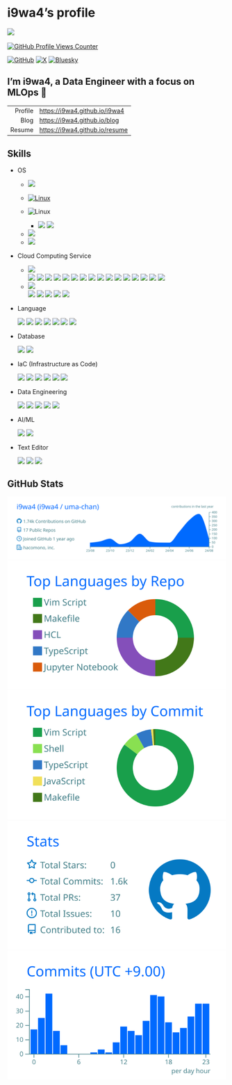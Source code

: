 # i9wa4’s profile


<!--
**i9wa4/i9wa4** is a ✨ _special_ ✨ repository because its `README.md` (this file) appears on your GitHub profile.
&#10;Here are some ideas to get you started:
&#10;- 🔭 I'm currently working on ...
- 🌱 I'm currently learning ...
- 👯 I'm looking to collaborate on ...
- 🤔 I'm looking for help with ...
- 💬 Ask me about ...
- 📫 How to reach me: ...
- 😄 Pronouns: ...
- ⚡ Fun fact: ...
-->

<div align="left">

<a href="https://github.com/antonkomarev/github-profile-views-counter">
<img src="https://komarev.com/ghpvc/?username=i9wa4&label=GitHub_Profile_Views"/>
</a>

</div>

[![GitHub Profile Views
Counter](https://komarev.com/ghpvc/?username=i9wa4&label=GitHub_Profile_Views.png)](https://github.com/antonkomarev/github-profile-views-counter)

[![GitHub](https://img.shields.io/badge/GitHub-i9wa4-181717.svg?logo=github&style=plastic)](https://github.com/i9wa4)
[![X](https://img.shields.io/badge/X-i9wa4__-808080.svg?logo=x&style=plastic)](https://x.com/i9wa4_)
[![Bluesky](https://img.shields.io/badge/Bluesky-i9wa4_-0285FF.svg?logo=bluesky&style=plastic)](https://bsky.app/profile/i9wa4.bsky.social)

## I’m i9wa4, a Data Engineer with a focus on MLOps 👋

|         |                                  |
|--------:|:---------------------------------|
| Profile | <https://i9wa4.github.io/i9wa4>  |
|    Blog | <https://i9wa4.github.io/blog>   |
|  Resume | <https://i9wa4.github.io/resume> |

## Skills

<!-- https://github.com/tandpfun/skill-icons -->
<!-- https://tech-blog.s-yoshiki.com/entry/150/ -->
<!-- https://simpleicons.org/ -->

- OS
  - <img src="https://img.shields.io/badge/Linux--FCC624.svg?logo=linux&style=plastic">

  - [![Linux](https://img.shields.io/badge/Linux--FCC624.svg?logo=linux&style=plastic)](https://shields.io/)

  - ![Linux](https://img.shields.io/badge/Linux--FCC624.svg?logo=linux&style=plastic)

    - <img src="https://img.shields.io/badge/Amazon_Linux--808080.svg?style=plastic">
      <img src="https://img.shields.io/badge/Ubuntu--E95420.svg?logo=ubuntu&style=plastic">

  - <img src="https://img.shields.io/badge/Windows--00A4EF.svg?style=plastic">

  - <img src="https://img.shields.io/badge/macOS--999999.svg?logo=apple&style=plastic">
- Cloud Computing Service
  - <img src="https://img.shields.io/badge/Amazon_Web_Services--232F3E.svg?logo=amazonwebservices&style=plastic">
    <div align="left">

    <img src="https://img.shields.io/badge/AWS_Cloud9--808080.svg?style=plastic">
    <img src="https://img.shields.io/badge/AWS_CodeCommit--808080.svg?style=plastic">
    <img src="https://img.shields.io/badge/AWS_Lambda--FF9900.svg?logo=awslambda&style=plastic">
    <img src="https://img.shields.io/badge/AWS_Secrets_Manager--DD344C.svg?logo=awssecretsmanager&style=plastic">
    <img src="https://img.shields.io/badge/AWS_Step_Functions--808080.svg?style=plastic">
    <img src="https://img.shields.io/badge/AWS_Systems_Manager--808080.svg?style=plastic">
    <img src="https://img.shields.io/badge/Amazon_Athena--808080.svg?style=plastic">
    <img src="https://img.shields.io/badge/Amazon_Aurora--808080.svg?style=plastic">
    <img src="https://img.shields.io/badge/Amazon_CloudWatch--FF4F8B.svg?logo=amazoncloudwatch&style=plastic">
    <img src="https://img.shields.io/badge/Amazon_EC2--FF9900.svg?logo=amazonec2&style=plastic">
    <img src="https://img.shields.io/badge/Amazon_ECS--FF9900.svg?logo=amazonecs&style=plastic">
    <img src="https://img.shields.io/badge/Amazon_MWAA_(Airflow)--808080.svg?style=plastic">
    <img src="https://img.shields.io/badge/Amazon_RDS--527FFF.svg?logo=amazonrds&style=plastic">
    <img src="https://img.shields.io/badge/Amazon_S3--569A31.svg?logo=amazons3&style=plastic">
    <img src="https://img.shields.io/badge/Amazon_SageMaker--808080.svg?style=plastic">
    <img src="https://img.shields.io/badge/Amazon_VPC--808080.svg?style=plastic">

    </div>
  - <img src="https://img.shields.io/badge/Google_Cloud--4285F4.svg?logo=googlecloud&style=plastic">
    <div align="left">

    <img src="https://img.shields.io/badge/BigQuery--669DF6.svg?logo=googlebigquery&style=plastic">
    <img src="https://img.shields.io/badge/Cloud_Functions--808080.svg?style=plastic">
    <img src="https://img.shields.io/badge/Compute_Engine--808080.svg?style=plastic">
    <img src="https://img.shields.io/badge/Datastream--808080.svg?style=plastic">
    <img src="https://img.shields.io/badge/Google_Pub/Sub--AECBFA.svg?logo=googlepubsub&style=plastic">

    </div>
- Language
  <div align="left">

  <img src="https://img.shields.io/badge/Bash--808080.svg?style=plastic">
  <img src="https://img.shields.io/badge/C--A8B9CC.svg?logo=c&style=plastic">
  <img src="https://img.shields.io/badge/Google_Apps_Script--4285F4.svg?logo=googleappsscript&style=plastic">
  <img src="https://img.shields.io/badge/HCL--844FBA.svg?logo=terraform&style=plastic">
  <img src="https://img.shields.io/badge/Python--3776AB.svg?logo=python&style=plastic">
  <img src="https://img.shields.io/badge/SQL--808080.svg?style=plastic">
  <img src="https://img.shields.io/badge/TypeScript--3178C6.svg?logo=typescript&style=plastic">

  </div>
- Database
  <div align="left">

  <img src="https://img.shields.io/badge/MySQL--4479A1.svg?logo=mysql&style=plastic">
  <img src="https://img.shields.io/badge/PostgreSQL--4169E1.svg?logo=postgresql&style=plastic">

  </div>
- IaC (Infrastructure as Code)
  <div align="left">

  <img src="https://img.shields.io/badge/AWS_CodeCommit--808080.svg?style=plastic">
  <img src="https://img.shields.io/badge/Docker--1488C6.svg?logo=docker&style=plastic">
  <img src="https://img.shields.io/badge/Git--F05032.svg?logo=git&style=plastic">
  <img src="https://img.shields.io/badge/GitHub--181717.svg?logo=github&style=plastic">
  <img src="https://img.shields.io/badge/GitHub_Actions--2088FF.svg?logo=githubactions&style=plastic">
  <img src="https://img.shields.io/badge/Terraform--844FBA.svg?logo=terraform&style=plastic">

  </div>
- Data Engineering
  <div align="left">

  <img src="https://img.shields.io/badge/BigQuery--669DF6.svg?logo=googlebigquery&style=plastic">
  <img src="https://img.shields.io/badge/Datastream--808080.svg?style=plastic">
  <img src="https://img.shields.io/badge/Embulk--EF4319.svg?style=plastic">
  <img src="https://img.shields.io/badge/Snowflake--29B5E8.svg?logo=snowflake&style=plastic">
  <img src="https://img.shields.io/badge/dbt--FF694B.svg?logo=dbt&style=plastic">

  </div>
- AI/ML
  <div align="left">

  <img src="https://img.shields.io/badge/DataRobot--808080.svg?style=plastic">
  <img src="https://img.shields.io/badge/Snowpark_ML--29B5E8.svg?style=plastic">

  </div>
- Text Editor
  <div align="left">

  <img src="https://img.shields.io/badge/Neovim--007ACC.svg?logo=neovim&style=plastic">
  <img src="https://img.shields.io/badge/Vim--019733.svg?logo=vim&style=plastic">
  <img src="https://img.shields.io/badge/Visual_Studio_Code--0098FF.svg?style=plastic">

  </div>

## GitHub Stats

[![](https://raw.githubusercontent.com/i9wa4/i9wa4/main/profile-summary-card-output/transparent/0-profile-details.svg)](https://github.com/vn7n24fzkq/github-profile-summary-cards)
[![](https://raw.githubusercontent.com/i9wa4/i9wa4/main/profile-summary-card-output/transparent/1-repos-per-language.svg)](https://github.com/vn7n24fzkq/github-profile-summary-cards)
[![](https://raw.githubusercontent.com/i9wa4/i9wa4/main/profile-summary-card-output/transparent/2-most-commit-language.svg)](https://github.com/vn7n24fzkq/github-profile-summary-cards)
[![](https://raw.githubusercontent.com/i9wa4/i9wa4/main/profile-summary-card-output/transparent/3-stats.svg)](https://github.com/vn7n24fzkq/github-profile-summary-cards)
[![](https://raw.githubusercontent.com/i9wa4/i9wa4/main/profile-summary-card-output/transparent/4-productive-time.svg)](https://github.com/vn7n24fzkq/github-profile-summary-cards)

<!-- <div align="left">                                                                                                              -->
<!--   <a href="https://github.com/vn7n24fzkq/github-profile-summary-cards">                                                         -->
<!--     <img src="http://github-profile-summary-cards.vercel.app/api/cards/stats?username=i9wa4&theme=transparent"/>                -->
<!--     <img src="http://github-profile-summary-cards.vercel.app/api/cards/most-commit-language?username=i9wa4&theme=transparent"/> -->
<!--   </a>                                                                                                                          -->
<!-- </div>                                                                                                                          -->
<!-- <div align="left">                                                                                                                                            -->
<!--   <a href="https://github.com/anuraghazra/github-readme-stats">                                                                                               -->
<!--     <img src="https://github-readme-stats.vercel.app/api?username=i9wa4&show_icons=true&include_all_commits=true&theme=transparent"/>                         -->
<!--     <img src="https://github-readme-stats.vercel.app/api/top-langs/?username=i9wa4&langs_count=8&include_all_commits=true&layout=compact&theme=transparent"/> -->
<!--   </a>                                                                                                                                                        -->
<!-- </div>                                                                                                                                                        -->
<!-- <div align="left">                                                                   -->
<!--   <a href="https://github.com/ryo-ma/github-profile-trophy">                         -->
<!--     <img src="https://github-profile-trophy.vercel.app/?username=i9wa4&theme=flat"/> -->
<!--   </a>                                                                               -->
<!-- </div>                                                                               -->
